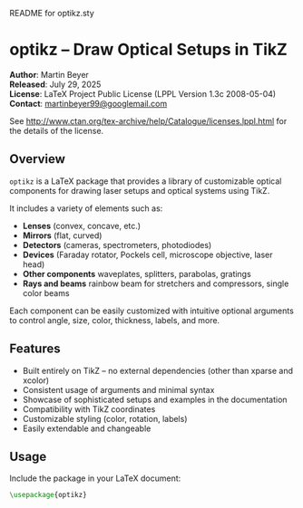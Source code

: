README for optikz.sty

# optikz – Draw Optical Setups in TikZ

**Author**: Martin Beyer  
**Released**: July 29, 2025  
**License**: LaTeX Project Public License (LPPL Version 1.3c 2008-05-04)
**Contact**: martinbeyer99@googlemail.com

See http://www.ctan.org/tex-archive/help/Catalogue/licenses.lppl.html for the details of the license.

## Overview

`optikz` is a LaTeX package that provides a library of customizable optical components for drawing laser setups and optical systems using TikZ.

It includes a variety of elements such as:
- **Lenses** (convex, concave, etc.)
- **Mirrors** (flat, curved)
- **Detectors** (cameras, spectrometers, photodiodes)
- **Devices** (Faraday rotator, Pockels cell, microscope objective, laser head)
- **Other components** waveplates, splitters, parabolas, gratings
- **Rays and beams** rainbow beam for stretchers and compressors, single color beams

Each component can be easily customized with intuitive optional arguments to control angle, size, color, thickness, labels, and more.

## Features

- Built entirely on TikZ – no external dependencies (other than xparse and xcolor)
- Consistent usage of arguments and minimal syntax
- Showcase of sophisticated setups and examples in the documentation
- Compatibility with TikZ coordinates
- Customizable styling (color, rotation, labels)
- Easily extendable and changeable

## Usage

Include the package in your LaTeX document:

```latex
\usepackage{optikz}